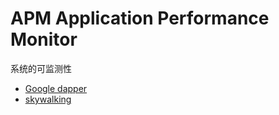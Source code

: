 # APM Application Performance Monitor

系统的可监测性

- [Google dapper](https://static.googleusercontent.com/media/research.google.com/zh-CN//archive/papers/dapper-2010-1.pdf )
- [skywalking](https://skywalking.apache.org/ )

